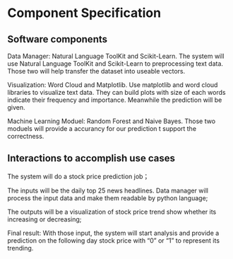 # Component Specification

## Software components
Data Manager: 
Natural Language ToolKit and Scikit-Learn.
The system will use Natural Language ToolKit and Scikit-Learn to preprocessing text data. Those two will help transfer the dataset into useable vectors.

Visualization: 
Word Cloud and Matplotlib.
Use matplotlib and word cloud libraries to visualize text data. They can build plots with size of each words indicate their frequency and importance. Meanwhile the prediction will be given.

Machine Learning Moduel:
Random Forest and Naive Bayes.
Those two moduels will provide a accurancy for our prediction t support the correctness.

## Interactions to accomplish use cases
The system will do a stock price prediction job；

The inputs will be the daily top 25 news headlines. Data manager will process the input data and make them readable by python language;

The outputs will be a visualization of stock price trend show whether its increasing or decreasing;

Final result: With those input, the system will start analysis and provide a prediction on the following day stock price with “0” or “1” to represent its trending. 
